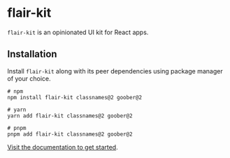 # flair-kit

`flair-kit` is an opinionated UI kit for React apps.

## Installation

Install `flair-kit` along with its peer dependencies using package manager of your choice.

```
# npm
npm install flair-kit classnames@2 goober@2

# yarn
yarn add flair-kit classnames@2 goober@2

# pnpm
pnpm add flair-kit classnames@2 goober@2
```

[Visit the documentation to get started](https://flair.jackyef.com/docs/getting-started).
